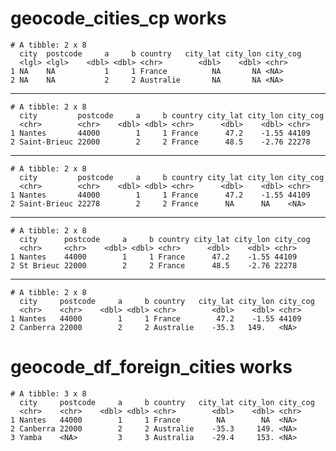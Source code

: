 # geocode_cities_cp works

    # A tibble: 2 x 8
      city  postcode     a     b country   city_lat city_lon city_cog
      <lgl> <lgl>    <dbl> <dbl> <chr>        <dbl>    <dbl> <chr>   
    1 NA    NA           1     1 France          NA       NA <NA>    
    2 NA    NA           2     2 Australie       NA       NA <NA>    

---

    # A tibble: 2 x 8
      city         postcode     a     b country city_lat city_lon city_cog
      <chr>        <chr>    <dbl> <dbl> <chr>      <dbl>    <dbl> <chr>   
    1 Nantes       44000        1     1 France      47.2    -1.55 44109   
    2 Saint-Brieuc 22000        2     2 France      48.5    -2.76 22278   

---

    # A tibble: 2 x 8
      city         postcode     a     b country city_lat city_lon city_cog
      <chr>        <chr>    <dbl> <dbl> <chr>      <dbl>    <dbl> <chr>   
    1 Nantes       44000        1     1 France      47.2    -1.55 44109   
    2 Saint-Brieuc 22278        2     2 France      NA      NA    <NA>    

---

    # A tibble: 2 x 8
      city      postcode     a     b country city_lat city_lon city_cog
      <chr>     <chr>    <dbl> <dbl> <chr>      <dbl>    <dbl> <chr>   
    1 Nantes    44000        1     1 France      47.2    -1.55 44109   
    2 St Brieuc 22000        2     2 France      48.5    -2.76 22278   

---

    # A tibble: 2 x 8
      city     postcode     a     b country   city_lat city_lon city_cog
      <chr>    <chr>    <dbl> <dbl> <chr>        <dbl>    <dbl> <chr>   
    1 Nantes   44000        1     1 France        47.2    -1.55 44109   
    2 Canberra 22000        2     2 Australie    -35.3   149.   <NA>    

# geocode_df_foreign_cities works

    # A tibble: 3 x 8
      city     postcode     a     b country   city_lat city_lon city_cog
      <chr>    <chr>    <dbl> <dbl> <chr>        <dbl>    <dbl> <chr>   
    1 Nantes   44000        1     1 France        NA        NA  <NA>    
    2 Canberra 22000        2     2 Australie    -35.3     149. <NA>    
    3 Yamba    <NA>         3     3 Australia    -29.4     153. <NA>    

